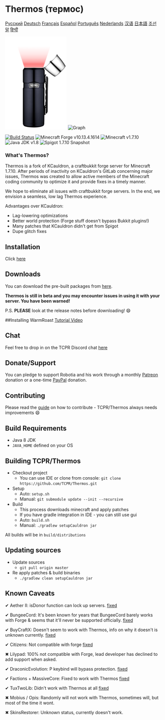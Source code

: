 # Thermos (термос)

[Русский](https://tcpr.github.io/Thermos/#googtrans(en|ru)) [Deutsch](https://tcpr.github.io/Thermos/#googtrans(en|de)) [Français](https://tcpr.github.io/Thermos/#googtrans(en|fr)) [Español](https://tcpr.github.io/Thermos/#googtrans(en|es)) [Português](https://tcpr.github.io/Thermos/#googtrans(en|pt)) [Nederlands](https://tcpr.github.io/Thermos/#googtrans(en|nl)) [汉语](https://tcpr.github.io/Thermos/#googtrans(en|jp)) [日本語](https://tcpr.github.io/Thermos/#googtrans(en|zh)) [조선말](https://tcpr.github.io/Thermos/#googtrans(en|ko)) [हिन्दी](https://tcpr.github.io/Thermos/#googtrans(en|hi))

![Thermos](thermos_icon.png)
![Graph](http://i.mcstats.org/Thermos/Global+Statistics@2x.borderless.png)

[![Build Status](https://travis-ci.org/TCPR/Thermos.svg?branch=master)](https://travis-ci.org/TCPR/Thermos)
![Minecraft Forge v10.13.4.1614][forge]
![Minecraft v1.7.10][mc]
![Java JDK v1.8][java]
![Spigot 1.7.10 Snapshot ][spigot]

### What's Thermos?
Thermos is a fork of KCauldron, a craftbukkit forge server for Minecraft 1.7.10. After periods of inactivity on KCauldron's GitLab concerning major issues, Thermos was created to allow active members of the Minecraft coding community to optimize it and provide fixes in a timely manner.

We hope to eliminate all issues with craftbukkit forge servers. In the end, we envision a seamless, low lag Thermos experience.

Advantages over KCauldron:
+ Lag-lowering optimizations
+ Better world protection (Forge stuff doesn't bypass Bukkit plugins!)
+ Many patches that KCauldron didn't get from Spigot
+ Dupe glitch fixes


## Installation
Click [here](https://tcpr.github.io/Thermos/install)

## Downloads
You can download the pre-built packages from [here](https://github.com/TCPR/Thermos/releases). 

**Thermos is still in beta and you may encounter issues in using it with your server. You have been warned!**

P.S. **PLEASE** look at the release notes before downloading! :smile:

##Installing WarmRoast
[Tutorial Video](https://youtu.be/c0ffjooX7Jw)

## Chat

Feel free to drop in on the TCPR Discord chat [here](https://discord.gg/0VmBoNh2sE3u813t)

## Donate/Support

You can pledge to support Robotia and his work through a monthly [Patreon](https://www.patreon.com/robotia) donation or a one-time [PayPal](http://paypal.me/robotia) donation.

## Contributing

Please read the [guide](https://github.com/TCPR/Thermos/blob/master/CONTRIBUTING.md) on how to contribute - TCPR/Thermos always needs improvements :smile: 




## Build Requirements
* Java 8 JDK
* `JAVA_HOME` defined on your OS

## Building TCPR/Thermos
* Checkout project
  * You can use IDE or clone from console:
  `git clone https://github.com/TCPR/Thermos.git`
* Setup
  * Auto: `setup.sh`
  * Manual:
  `git submodule update --init --recursive`
* Build
  * This process downloads minecraft and apply patches
  * If you have gradle integration in IDE - you can still use gui
  * Auto: `build.sh`
  * Manual:
  `./gradlew setupCauldron jar`

All builds will be in `build/distributions`
  
## Updating sources
* Update sources
  * `git pull origin master`
* Re apply patches & build binaries
  * `./gradlew clean setupCauldron jar`

## Known Caveats

✔ Aether II: isDonor function can lock up servers. [fixed]

✔ BungeeCord: It's been known for years that BungeeCord barely works with Forge & seems that it'll never be supported officially. [fixed]

✔ BuyCraftX: Doesn't seem to work with Thermos, info on why it doesn't is unknown currently. [fixed]

✔ Citizens: Not compatible with forge [fixed]

✖ Lilypad: 100% not compatible with Forge, lead developer has declined to add support when asked.

✔ DraconicEvolution: P keybind will bypass protection. [fixed]

✔ Factions + MassiveCore: Fixed to work with Thermos [fixed]

✔ TuxTwoLib: Didn't work with Thermos at all [fixed]

✖ Mobius / Opis: Randomly will not work with Thermos, sometimes will, but most of the time it wont.

✖ SkinsRestorer: Unknown status, currently doesn't work.

[fixed]: http://gogs.tcpr.ca/TCPR/Fixes "Fixed"
[forge]: https://img.shields.io/badge/Minecraft%20Forge-v10.13.4.1614-green.svg "Minecraft Forge v10.13.4.1614"
[mc]: https://img.shields.io/badge/Minecraft-v1.7.10-green.svg "Minecraft 1.7.10"
[java]: https://img.shields.io/badge/Java%20JDK-v1.8-blue.svg "Java JDK 8"
[spigot]: https://img.shields.io/badge/Spigot-v1.7.10--R0.1--SNAPSHOT-lightgrey.svg "Spigot R0.1 Snapshot"
